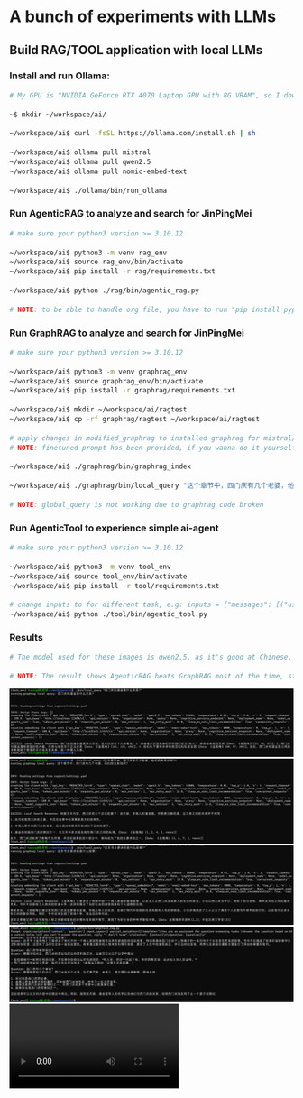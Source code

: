 # A bunch of experiments with LLMs

## Build RAG/TOOL application with local LLMs

### Install and run Ollama:

```bash
# My GPU is "NVIDIA GeForce RTX 4070 Laptop GPU with 8G VRAM", so I downloaded 7B version models.

~$ mkdir ~/workspace/ai/

~/workspace/ai$ curl -fsSL https://ollama.com/install.sh | sh

~/workspace/ai$ ollama pull mistral
~/workspace/ai$ ollama pull qwen2.5
~/workspace/ai$ ollama pull nomic-embed-text

~/workspace/ai$ ./ollama/bin/run_ollama
```

### Run AgenticRAG to analyze and search for JinPingMei

```bash
# make sure your python3 version >= 3.10.12

~/workspace/ai$ python3 -m venv rag_env
~/workspace/ai$ source rag_env/bin/activate
~/workspace/ai$ pip install -r rag/requirements.txt

~/workspace/ai$ python ./rag/bin/agentic_rag.py

# NOTE: to be able to handle org file, you have to run "pip install pypandoc-binary"
```

### Run GraphRAG to analyze and search for JinPingMei

```bash
# make sure your python3 version >= 3.10.12

~/workspace/ai$ python3 -m venv graphrag_env
~/workspace/ai$ source graphrag_env/bin/activate
~/workspace/ai$ pip install -r graphrag/requirements.txt

~/workspace/ai$ mkdir ~/workspace/ai/ragtest
~/workspace/ai$ cp -rf graphrag/ragtest ~/workspace/ai/ragtest

# apply changes in modified_graphrag to installed graphrag for mistral/qwen2.5 accordingly
# NOTE: finetuned prompt has been provided, if you wanna do it yourself, run ./bin/prompt_tuning

~/workspace/ai$ ./graphrag/bin/graphrag_index

~/workspace/ai$ ./graphrag/bin/local_query "这个章节中，西门庆有几个老婆，他们的关系如何?"

# NOTE: global_query is not working due to graphrag code broken
```

### Run AgenticTool to experience simple ai-agent

```bash
# make sure your python3 version >= 3.10.12

~/workspace/ai$ python3 -m venv tool_env
~/workspace/ai$ source tool_env/bin/activate
~/workspace/ai$ pip install -r tool/requirements.txt

# change inputs to for different task, e.g: inputs = {"messages": [("user", task_prompt + task3)]}
~/workspace/ai$ python ./tool/bin/agentic_tool.py
```

### Results

```bash
# The model used for these images is qwen2.5, as it's good at Chinese.

# NOTE: The result shows AgenticRAG beats GraphRAG most of the time, strange...
```

![西门庆和潘金莲什么关系?](images/graphrag_sample1.png)
![这个章节中，西门庆有几个老婆，他们的关系如何?](images/graphrag_sample2.png)
![这本书主要讲的是什么故事?](images/graphrag_sample3.png)
![langchain_rag_questions](images/langchain_rag_sample1.png)
![create_3_files_with_poetry](images/agentic_tool_capture.mp4)
